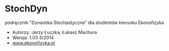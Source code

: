 StochDyn
========

podręcznik "Dynamika Stochastyczna" dla studentów kierunku Ekonofizyka

* Autorzy: Jerzy Łuczka, Łukasz Machura
* Wersja: 1.03 3/2014
* www.ekonofizyka.pl
